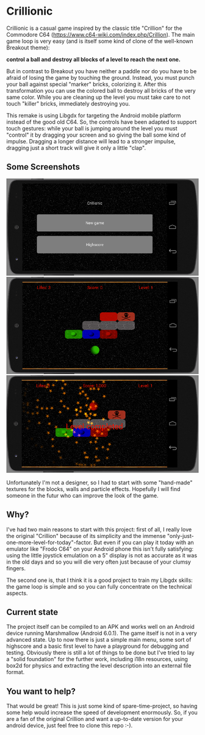 # Crillionic
Crillionic is a casual game inspired by the classic title "Crillion" for the Commodore C64 (https://www.c64-wiki.com/index.php/Crillion). The main game loop is very easy (and is itself some kind of clone of the well-known Breakout theme): 

**control a ball and destroy all blocks of a level to reach the next one.**

But in contrast to Breakout you have neither a paddle nor do you have to be afraid of losing the game by touching the ground. Instead, you must punch your ball against special "marker" bricks, colorizing it. After this transformation you can use the colored ball to destroy all bricks of the very same color. While you are cleaning up the level you must take care to not touch "killer" bricks, immediately destroying you.

This remake is using Libgdx for targeting the Android mobile platform instead of the good old C64. So, the controls have been adapted to support touch gestures: while your ball is jumping around the level you must "control" it by dragging your screen and so giving the ball some kind of impulse. Dragging a longer distance will lead to a stronger impulse, dragging just a short track will give it only a little "clap".

## Some Screenshots
![The main menu](/screenshots/menu.png?raw=true "The main menu")
![Colorize the ball](/screenshots/play.png?raw=true "Colorize the ball")
![Level completed](/screenshots/level_completed.png?raw=true "Level completed")

Unfortunately I'm not a designer, so I had to start with some "hand-made" textures for the blocks, walls and particle
effects. Hopefully I will find someone in the futur who can improve the look of the game.

## Why?
I've had two main reasons to start with this project: first of all, I really love the original "Crillion" because of its simplicity and the immense "only-just-one-more-level-for-today"-factor. But even if you can play it today with an emulator like "Frodo C64" on your Android phone this isn't fully satisfying: using the little joystick emulation on a 5" display is not as accurate as it was in the old days and so you will die very often just because of your clumsy fingers.

The second one is, that I think it is a good project to train my Libgdx skills: the game loop is simple and so you can fully concentrate on the technical aspects.

## Current state
The project itself can be compiled to an APK and works well on an Android device running Marshmallow (Android 6.0.1). The game itself is not in a very advanced state. Up to now there is just a simple main menu, some sort of highscore and a basic first level to have a playground for debugging and testing. Obviously there is still a lot of things to be done but I've tried to lay a "solid foundation" for the further work, including i18n resources, using box2d for physics and extracting the level description into an external file format. 

## You want to help?
That would be great! This is just some kind of spare-time-project, so having some help would increase the speed of development enormously. So, if you are a fan of the original Crillion and want a up-to-date version for your android device, just feel free to clone this repo :-).